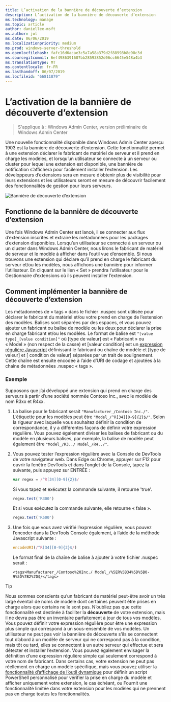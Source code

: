 ```yaml
---
title: L’activation de la bannière de découverte d’extension
description: L’activation de la bannière de découverte d’extension
ms.technology: manage
ms.topic: article
author: daniellee-msft
ms.author: jol
ms.date: 06/06/2019
ms.localizationpriority: medium
ms.prod: windows-server-threshold
ms.openlocfilehash: fafc16d6acae3c5a7a58a379d2f88998b8e98c3d
ms.sourcegitcommit: 6ef4986391607bb28593852d06cc6645e548a4b3
ms.translationtype: MT
ms.contentlocale: fr-FR
ms.lasthandoff: 06/07/2019
ms.locfileid: "66811879"
---
```

# <a name="enabling-the-extension-discovery-banner"></a>L’activation de la bannière de découverte d’extension

>S'applique à : Windows Admin Center, version préliminaire de Windows Admin Center

Une nouvelle fonctionnalité disponible dans Windows Admin Center aperçu 1903 est la bannière de découverte d’extension. Cette fonctionnalité permet à une extension déclarer le fabricant de matériel de serveur et il prend en charge les modèles, et lorsqu’un utilisateur se connecte à un serveur ou cluster pour lequel une extension est disponible, une bannière de notification s’affichera pour facilement installer l’extension. Les développeurs d’extensions sera en mesure d’obtenir plus de visibilité pour leurs extensions et les utilisateurs seront en mesure de découvrir facilement des fonctionnalités de gestion pour leurs serveurs.

![Bannière de découverte d’extension](../../media/extend-guides-extension-discovery-banner/extension-discovery-banner.png)

## <a name="how-the-extension-discovery-banner-works"></a>Fonctionne de la bannière de découverte d’extension

Une fois Windows Admin Center est lancé, il se connecter aux flux d’extension inscrites et extraire les métadonnées pour les packages d’extension disponibles. Lorsqu’un utilisateur se connecte à un serveur ou un cluster dans Windows Admin Center, nous lirons le fabricant de matériel de serveur et le modèle à afficher dans l’outil vue d’ensemble. Si nous trouvons une extension qui déclare qu’il prend en charge le fabricant du serveur et/ou les modèles, nous affichons une bannière pour informer l’utilisateur. En cliquant sur le lien « Set » prendra l’utilisateur pour le Gestionnaire d’extensions où ils peuvent installer l’extension.

## <a name="how-to-implement-the-extension-discovery-banner"></a>Comment implémenter la bannière de découverte d’extension

Les métadonnées de « tags » dans le fichier .nuspec sont utilisée pour déclarer le fabricant du matériel et/ou votre prend en charge de l’extension des modèles. Balises sont séparées par des espaces, et vous pouvez ajouter un fabricant ou balise de modèle ou les deux pour déclarer la prise en charge fabricant et/ou les modèles. Le format de balise est ``"[value type]_[value condition]"`` où [type de valeur] est « Fabricant » ou « Model » (non respect de la casse) et [valeur condition] est un [expression régulière Javascript](https://developer.mozilla.org/en-US/docs/Web/JavaScript/Guide/Regular_Expressions) définissant le fabricant ou chaîne de modèle et [type de valeur] et [ condition de valeur] séparées par un trait de soulignement. Cette chaîne est ensuite encodée à l’aide d’URI de codage et ajoutées à la chaîne de métadonnées .nuspec « tags ».

### <a name="example"></a>Exemple

Supposons que j’ai développé une extension qui prend en charge des serveurs à partir d’une société nommée Contoso Inc., avec le modèle de nom R3xx et R4xx.

1. La balise pour le fabricant serait ``"Manufacturer_/Contoso Inc./"``. L’étiquette pour les modèles peut être ``"Model_/^R[34][0-9]{2}$/"``. Selon la rigueur avec laquelle vous souhaitez définir la condition de correspondance, il y a différentes façons de définir votre expression régulière. Vous pouvez également diviser les balises de fabricant ou du modèle en plusieurs balises, par exemple, la balise de modèle peut également être ``"Model_/R3../ Model_/R4../"``.
2. Vous pouvez tester l’expression régulière avec la Console de DevTools de votre navigateur web. Dans Edge ou Chrome, appuyer sur F12 pour ouvrir la fenêtre DevTools et dans l’onglet de la Console, tapez la suivante, puis appuyez sur ENTRÉE :

   ```javascript
   var regex = /^R[34][0-9]{2}$/
   ```

   Si vous tapez et exécutez la commande suivante, il retourne 'true'.

   ```javascript
   regex.test('R300')
   ```

   Et si vous exécutez la commande suivante, elle retourne « false ».

   ```javascript
   regex.test('R500')
   ```

3. Une fois que vous avez vérifié l’expression régulière, vous pouvez l’encoder dans la DevTools Console également, à l’aide de la méthode Javascript suivante :

   ```javascript
   encodeURI(/^R[34][0-9]{2}$/)
   ```

   Le format final de la chaîne de balise à ajouter à votre fichier .nuspec serait :

   ```
   <tags>Manufacturer_/Contoso%20Inc./ Model_/%5ER%5B34%5D%5B0-9%5D%7B2%7D$/</tags>
   ```

> [!Tip]
> Nous sommes conscients qu’un fabricant de matériel peut-être avoir un très large éventail de noms de modèle dont certaines peuvent être prises en charge alors que certains ne le sont pas. N’oubliez pas que cette fonctionnalité est destinée à faciliter la **découverte** de votre extension, mais il ne devra pas être un inventaire parfaitement à jour de tous vos modèles. Vous pouvez définir votre expression régulière pour être une expression plus simple qui correspond à un sous-ensemble de vos modèles. Un utilisateur ne peut pas voir la bannière de découverte s’ils se connectent tout d’abord à un modèle de serveur qui ne correspond pas à la condition, mais tôt ou tard, elles se connectent à un autre serveur qui effectue et sera détecter et installer l’extension. Vous pouvez également envisager la définition d’une expression régulière simple qui seulement correspond à votre nom de fabricant. Dans certains cas, votre extension ne peut pas réellement en charge un modèle spécifique, mais vous pouvez utiliser la [fonctionnalité d’affichage de l’outil dynamique](./dynamic-tool-display.md) pour définir un script PowerShell personnalisé pour vérifier la prise en charge du modèle et afficher uniquement votre extension, le cas échéant, ou Fournit une fonctionnalité limitée dans votre extension pour les modèles qui ne prennent pas en charge toutes les fonctionnalités.
